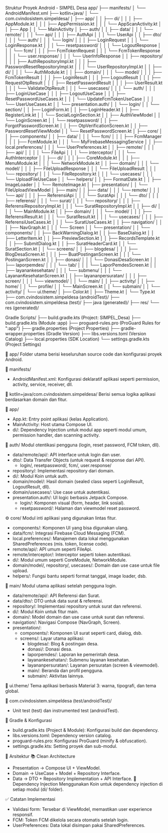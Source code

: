 Struktur Proyek Android - SIMPEL Desa
app/
├── manifests/
│   └── AndroidManifest.xml
├── kotlin+java/
│   └── com.cvindosistem.simpeldesa/
│       ├── app/
│       │   ├── di/
│       │   │   ├── AppModule.kt
│       │   │   ├── AppPermission.kt
│       │   │   └── AppScanActivity.kt
│       │   ├── App
│       │   └── MainActivity
│       ├── auth/
│       │   ├── data/
│       │   │   └── remote/
│       │   │       └── api/
│       │   │           ├── AuthApi
│       │   │           └── UserApi
│       │   ├── dto/
│       │   │   └── auth/
│       │   │       └── login/
│       │   │           ├── LoginRequest
│       │   │           └── LoginResponse.kt
│       │   │       └── resetpassword/
│       │   │           └── LogoutResponse
│       │   │       └── fcm/
│       │   │           ├── FcmTokenRequest
│       │   │           └── FcmTokenResponse
│       │   │       └── user.response/
│       │   │           └── UserInfoResponse
│       │   ├── repository/
│       │   │   ├── AuthRepositoryImpl.kt
│       │   │   ├── PasswordResetRepositoryImpl.kt
│       │   │   └── UserRepositoryImpl.kt
│       │   ├── di/
│       │   │   └── AuthModule.kt
│       │   ├── domain/
│       │   │   └── model/
│       │   │       ├── FcmTokenResult
│       │   │       ├── LoginResult
│       │   │       ├── LogoutResult
│       │   │       ├── RequestOtpResult
│       │   │       ├── ResetPasswordResult
│       │   │       ├── UserResult.kt
│       │   │       └── ValidateOtpResult
│       │   │   └── usecases/
│       │   │       └── auth/
│       │   │           ├── LoginUseCase
│       │   │           ├── LogoutUseCase
│       │   │           ├── ResetPasswordUseCases.kt
│       │   │           └── UpdateFcmTokenUseCase
│       │   │           └── UserUseCases.kt
│       │   └── presentation.auth/
│       │       └── login/
│       │           └── section/
│       │               ├── LoginForm.kt
│       │               ├── LoginHeader.kt
│       │               ├── RegisterLink.kt
│       │               └── SocialLoginSection.kt
│       │           ├── AuthViewModel
│       │           └── LoginScreen.kt
│       │       └── resetpassword/
│       │           ├── ForgotPasswordScreen.kt
│       │           ├── OtpVerificationScreen.kt
│       │           ├── PasswordResetViewModel
│       │           └── ResetPasswordScreen.kt
│       ├── core/
│       │   ├── components/
│       │   ├── data/
│       │   │   └── fcm/
│       │   │       ├── FcmManager
│       │   │       ├── FcmModule.kt
│       │   │       └── MyFirebaseMessagingService
│       │   ├── local.preferences/
│       │   │   └── UserPreferences.kt
│       │   ├── remote/
│       │   │   ├── api/
│       │   │   │   └── FileApi
│       │   │   └── interceptor/
│       │   │       └── AuthInterceptor
│       │   ├── di/
│       │   │   ├── CoreModule.kt
│       │   │   ├── MenuModule.kt
│       │   │   └── NetworkModule.kt
│       │   ├── domain/
│       │   │   └── model/
│       │   │       ├── FileUploadResponse
│       │   │       └── FileUploadResult
│       │   │   └── repository/
│       │   │       └── FileRepository.kt
│       │   │   └── usecases/
│       │   │       └── UploadFileUseCase
│       │   └── helpers/
│       │       ├── FormatDate.kt
│       │       ├── ImageLoader
│       │       └── RemoteImage.kt
│       ├── presentation/
│       │   └── FileUploadViewModel
│       ├── main/
│       │   ├── data/
│       │   │   └── remote/
│       │   │       └── api/
│       │   │           ├── ReferensiApi
│       │   │           └── SuratApi
│       │   │   └── dto/
│       │   │       ├── referensi/
│       │   │       └── surat/
│       │   │   └── repository/
│       │   │       ├── ReferensiRepositoryImpl.kt
│       │   │       └── SuratRepositoryImpl.kt
│       │   ├── di/
│       │   │   └── MainModule.kt
│       │   ├── domain/
│       │   │   └── model/
│       │   │       ├── ReferensiResult.kt
│       │   │       └── SuratResult.kt
│       │   │   └── usecases/
│       │   │       ├── ReferensiUseCases.kt
│       │   │       └── SuratUseCases.kt
│       │   ├── navigation/
│       │   │   ├── NavGraph.kt
│       │   │   └── Screen
│       │   └── presentation/
│       │       └── components/
│       │           ├── BackWarningDialog.kt
│       │           ├── BaseDialog.kt
│       │           ├── LetterItem.kt
│       │           ├── PreviewSection.kt
│       │           ├── RecordsTemplate.kt
│       │           ├── SubmitDialog.kt
│       │           ├── SuratHeaderCard.kt
│       │           └── SuratSection.kt
│       │       └── screens/
│       │           ├── blogdesa/
│       │           │   ├── BlogDesaScreen.kt
│       │           │   ├── BuatPostinganScreen.kt
│       │           │   └── PostinganScreen.kt
│       │           ├── donasi/
│       │           │   └── DonasiDesaScreen.kt
│       │           ├── laporpemdes/
│       │           │   └── tab/
│       │           │       └── LaporPemdesScreen.kt
│       │           ├── layanankesehatan/
│       │           │   └── submenu/
│       │           │       └── LayananKesehatanScreen.kt
│       │           ├── layananpersuratan/
│       │           │   ├── screen/
│       │           │   └── viewmodel/
│       │           └── main/
│       │               ├── activity/
│       │               ├── home/
│       │               └── profile/
│       │                   └── MainScreen.kt
│       │           └── submain/
│       │               └── activity/
│       └── ui.theme/
│           ├── Color.kt
│           ├── Theme.kt
│           └── Type.kt
├── com.cvindosistem.simpeldesa (androidTest)/
├── com.cvindosistem.simpeldesa (test)/
├── java (generated)/
├── res/
└── res (generated)/

Gradle Scripts/
├── build.gradle.kts (Project: SIMPEL_Desa)
├── build.gradle.kts (Module :app)
├── proguard-rules.pro (ProGuard Rules for ":app")
├── gradle.properties (Project Properties)
├── gradle-wrapper.properties (Gradle Version)
├── libs.versions.toml (Version Catalog)
├── local.properties (SDK Location)
└── settings.gradle.kts (Project Settings)

🔧 app/
Folder utama berisi keseluruhan source code dan konfigurasi proyek Android.

📄 manifests/
* AndroidManifest.xml: Konfigurasi deklaratif aplikasi seperti permission, activity, service, receiver, dll.

🧠 kotlin+java/com.cvindosistem.simpeldesa/
Berisi semua logika aplikasi berdasarkan domain dan fitur.

📁 app/
* App.kt: Entry point aplikasi (kelas Application).
* MainActivity: Host utama Compose UI.
* di/: Dependency Injection untuk modul app seperti modul umum, permission handler, dan scanning activity.

🔐 auth/
Modul otentikasi pengguna (login, reset password, FCM token, dll).
* data/remote/api/: API interface untuk login dan user.
* dto/: Data Transfer Objects (untuk request & response dari API).
    * login/, resetpassword/, fcm/, user.response/
* repository/: Implementasi repository dari domain.
* di/: Modul Koin untuk auth.
* domain/model/: Hasil domain (sealed class seperti LoginResult, LogoutResult, dll).
* domain/usecases/: Use case untuk autentikasi.
* presentation.auth/: UI logic berbasis Jetpack Compose.
    * login/: Komponen visual (form, header, link sosial).
    * resetpassword/: Halaman dan viewmodel reset password.

⚙️ core/
Modul inti aplikasi yang digunakan lintas fitur.
* components/: Komponen UI yang bisa digunakan ulang.
* data/fcm/: Integrasi Firebase Cloud Messaging (FCM).
* local.preferences/: Manajemen data lokal menggunakan SharedPreferences (mis. token, license code).
* remote/api/: API umum seperti FileApi.
* remote/interceptor/: Interceptor seperti token autentikasi.
* di/: Modul umum seperti CoreModule, NetworkModule.
* domain/model/, repository/, usecases/: Domain dan use case untuk file upload.
* helpers/: Fungsi bantu seperti format tanggal, image loader, dsb.

📩 main/
Modul utama aplikasi setelah pengguna login.
* data/remote/api/: API Referensi dan Surat.
* data/dto/: DTO untuk data surat & referensi.
* repository/: Implementasi repository untuk surat dan referensi.
* di/: Modul Koin untuk fitur main.
* domain/: Model domain dan use case untuk surat dan referensi.
* navigation/: Navigasi Compose (NavGraph, Screen).
* presentation/:
    * components/: Komponen UI surat seperti card, dialog, dsb.
    * screens/: Layar utama aplikasi:
        * blogdesa/: Blog & postingan desa.
        * donasi/: Donasi desa.
        * laporpemdes/: Laporan ke pemerintah desa.
        * layanankesehatan/: Submenu layanan kesehatan.
        * layananpersuratan/: Layanan persuratan (screen & viewmodel).
        * main/: Beranda dan profil pengguna.
        * submain/: Aktivitas lainnya.

🎨 ui.theme/
Tema aplikasi berbasis Material 3: warna, tipografi, dan tema global.

🧪 com.cvindosistem.simpeldesa (test/androidTest)/
* Unit test (test) dan instrumented test (androidTest).

🔧 Gradle & Konfigurasi
* build.gradle.kts (Project & Module): Konfigurasi build dan dependency.
* libs.versions.toml: Dependency version catalog.
* proguard-rules.pro: Konfigurasi ProGuard (minify & obfuscation).
* settings.gradle.kts: Setting proyek dan sub-modul.

🧭 Arsitektur
📚 Clean Architecture
* Presentation → Compose UI + ViewModel.
* Domain → UseCase + Model + Repository Interface.
* Data → DTO + Repository Implementation + API Interface.
🔗 Dependency Injection
Menggunakan Koin untuk dependency injection di setiap modul (di/ folder).

✅ Catatan Implementasi
* Validasi form: Tersebar di ViewModel, memastikan user experience responsif.
* FCM: Token FCM dikelola secara otomatis setelah login.
* UserPreferences: Data lokal disimpan pakai SharedPreferences.
